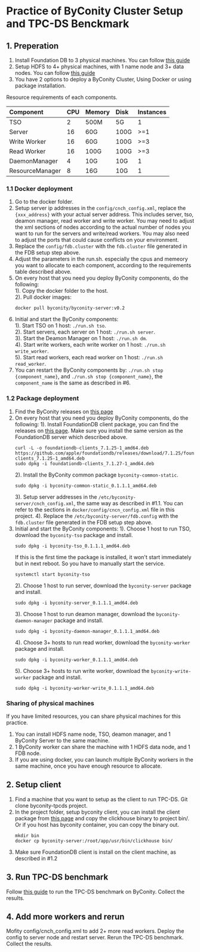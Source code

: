 # Practice of ByConity Cluster Setup and TPC-DS Benckmark

## 1. Preperation
1. Install Foundation DB to 3 physical machines. You can follow [this guide](https://github.com/ByConity/ByConity/blob/master/docker/executable_wrapper/FDB_installation.md)
2. Setup HDFS to 4+ physical machines, with 1 name node and 3+ data nodes. You can follow [this guide](https://github.com/ByConity/ByConity/blob/master/docker/executable_wrapper/HDFS_installation.md)
3. You have 2 options to deploy a ByConity Cluster, Using Docker or using package installation.

Resource requirements of each components.

| Component        | CPU | Memory | Disk | Instances |
| :-------------- | :-- | :--- | :--- | :----- |
| TSO             | 2   | 500M | 5G   | 1      |
| Server          | 16  | 60G  | 100G   | >=1   |
| Write Worker    | 16  | 60G  | 100G  | >=3    |
| Read Worker     | 16  | 100G | 100G  | >=3    |
| DaemonManager   | 4   | 10G  | 10G  | 1      |
| ResourceManager | 8   | 16G  | 10G  | 1      |

### 1.1 Docker deployment
1. Go to the docker folder.
2. Setup server ip addresses in the `config/cnch_config.xml`, replace the `{xxx_address}` with your actual server address. This includes server, tso, deamon manager, read worker and write worker. You may need to adjust the xml sections of nodes according to the actual number of nodes you want to run for the servers and write/read workers. You may also need to adjust the ports that could cause conflicts on your environment.
3. Replace the `config/fdb.cluster` with the `fdb.cluster` file generated in the FDB setup step above.
4. Adjust the parameters in the run.sh. especially the cpus and memeory you want to allocate to each component, according to the requirements table described above.
5. On every host that you need you deploy ByConity components, do the following:  
    1). Copy the docker folder to the host.  
    2). Pull docker images:  
    ```
    docker pull byconity/byconity-server:v0.2
    ```
6. Initial and start the ByConity components:  
    1). Start TSO on 1 host: `./run.sh tso`.   
    2). Start servers, each server on 1 host: `./run.sh server`.  
    3). Start the Deamon Manager on 1 host: `./run.sh dm`.  
    4). Start write workers, each write worker on 1 host: `./run.sh write_worker`.  
    5). Start read workers, each read worker on 1 host: `./run.sh read_worker`.  
7. You can restart the ByConity components by: `./run.sh stop {component_name}`, and `./run.sh stop {component_name}`, the `component_name` is the same as described in #6.

### 1.2 Package deployment
1. Find the ByConity releases on [this page](https://github.com/ByConity/ByConity/releases)
2. On every host that you need you deploy ByConity components, do the following:
    1). Install FoundationDB client package, you can find the releases on [this page](https://github.com/apple/foundationdb/releases). Make sure you install the same version as the FoundationDB server which described above.
    ```
    curl -L -o foundationdb-clients_7.1.25-1_amd64.deb https://github.com/apple/foundationdb/releases/download/7.1.25/foundationdb-clients_7.1.25-1_amd64.deb
    sudo dpkg -i foundationdb-clients_7.1.27-1_amd64.deb
    ```
    2). Install the ByConity common package `byconity-common-static`.
    ```
    sudo dpkg -i byconity-common-static_0.1.1.1_amd64.deb
    ```
    3). Setup server addresses in the `/etc/byconity-server/cnch_config.xml`, the same way as described in #1.1. You can refer to the sections in `docker/config/cncn_config.xml` file in this project. 
    4). Replace the `/etc/byconity-server/fdb.config` with the `fdb.cluster` file generated in the FDB setup step above.
3. Initial and start the ByConity components:
    1). Choose 1 host to run TSO, download the `byconity-tso` package and install.
    ```
    sudo dpkg -i byconity-tso_0.1.1.1_amd64.deb
    ```
    If this is the first time the package is installed, it won't start immediately but in next reboot. So you have to manually start the service.
    ```
    systemctl start byconity-tso
    ```
    2). Choose 1 host to run server, download the `byconity-server` package and install.
    ```
    sudo dpkg -i byconity-server_0.1.1.1_amd64.deb 
    ```
    3). Choose 1 host to run deamon manager, download the `byconity-daemon-manager` package and install.
    ```
    sudo dpkg -i byconity-daemon-manager_0.1.1.1_amd64.deb 
    ```
    4). Choose 3+ hosts to run read worker, download the `byconity-worker` package and install.
    ```
    sudo dpkg -i byconity-worker_0.1.1.1_amd64.deb 
    ```
    5). Choose 3+ hosts to run write worker, download the `byconity-write-worker` package and install.
    ```
    sudo dpkg -i byconity-worker-write_0.1.1.1_amd64.deb 
    ```

### Sharing of physical machines
If you have limited resources, you can share physical machines for this practice. 
1. You can install HDFS name node, TSO, deamon manager, and 1 ByConity Server to the same machine. 
2. 1 ByConity worker can share the machine with 1 HDFS data node, and 1 FDB node. 
3. If you are using docker, you can launch multiple ByConity workers in the same machine, once you have enough resource to allocate.

## 2. Setup client
1. Find a machine that you want to setup as the client to run TPC-DS. Git clone byconity-tpcds project.
2. In the project folder, setup byconity client, you can install the client package from [this page](https://github.com/ByConity/ByConity/releases) and copy the clickhouse binary to project bin/. Or if you host has byconity container, you can copy the binary out.
    ```
    mkdir bin
    docker cp byconity-server:/root/app/usr/bin/clickhouse bin/
    ````
3. Make sure FoundationDB client is install on the client machine, as described in #1.2

## 3. Run TPC-DS benchmark
Follow [this guide](https://github.com/ByConity/byconity-tpcds/blob/main/README.md) to run the TPC-DS benchmark on ByConity. Collect the results. 

## 4. Add more workers and rerun
Mofity config/cnch_config.xml to add 2+ more read workers. Deploy the config to server node and restart server.
Rerun the TPC-DS benchmark. Collect the results.

